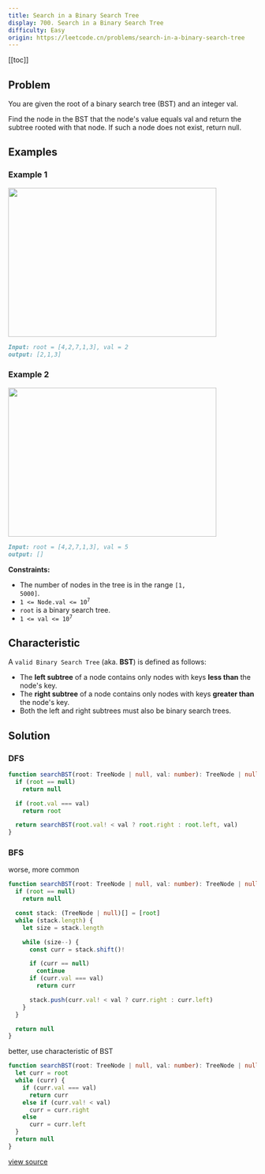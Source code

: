 ```yaml
---
title: Search in a Binary Search Tree
display: 700. Search in a Binary Search Tree
difficulty: Easy
origin: https://leetcode.cn/problems/search-in-a-binary-search-tree
---
```


[[toc]]

## Problem

You are given the root of a binary search tree (BST) and an integer val.

Find the node in the BST that the node's value equals val and return the subtree rooted with that node. If such a node does not exist, return null.

## Examples

### Example 1

<img alt="" src="https://assets.leetcode.com/uploads/2021/01/12/tree1.jpg" style="width: 422px; height: 302px;" />

```md
Input: root = [4,2,7,1,3], val = 2
output: [2,1,3]
```

### Example 2

<img alt="" src="https://assets.leetcode.com/uploads/2021/01/12/tree2.jpg" style="width: 422px; height: 302px;" />

```md
Input: root = [4,2,7,1,3], val = 5
output: []
```

**Constraints:**

- The number of nodes in the tree is in the range <code>[1, 5000]</code>.
- <code>1 &lt;= Node.val &lt;= 10<sup>7</sup></code>
- <code>root</code> is a binary search tree.
- <code>1 &lt;= val &lt;= 10<sup>7</sup></code>

## Characteristic

A `valid Binary Search Tree` (aka. **BST**) is defined as follows:

- The **left subtree** of a node contains only nodes with keys **less than** the node's key.
- The **right subtree** of a node contains only nodes with keys **greater than** the node's key.
- Both the left and right subtrees must also be binary search trees.

## Solution

### DFS

```ts
function searchBST(root: TreeNode | null, val: number): TreeNode | null {
  if (root == null)
    return null

  if (root.val === val)
    return root

  return searchBST(root.val! < val ? root.right : root.left, val)
}
```

### BFS

worse, more common

```ts
function searchBST(root: TreeNode | null, val: number): TreeNode | null {
  if (root == null)
    return null

  const stack: (TreeNode | null)[] = [root]
  while (stack.length) {
    let size = stack.length

    while (size--) {
      const curr = stack.shift()!

      if (curr == null)
        continue
      if (curr.val === val)
        return curr

      stack.push(curr.val! < val ? curr.right : curr.left)
    }
  }

  return null
}
```

better, use characteristic of BST

```ts
function searchBST(root: TreeNode | null, val: number): TreeNode | null {
  let curr = root
  while (curr) {
    if (curr.val === val)
      return curr
    else if (curr.val! < val)
      curr = curr.right
    else
      curr = curr.left
  }
  return null
}
```

[view source](https://leetcode.cn/problems/search-in-a-binary-search-tree)
